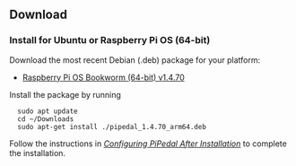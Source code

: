 ## Download

### Install for Ubuntu or Raspberry Pi OS (64-bit)

Download the most recent Debian (.deb) package for your platform:

- <a href="https://github.com/rerdavies/pipedal/releases/download/v1.4.70/pipedal_1.4.70_arm64.deb">Raspberry Pi OS Bookworm (64-bit) v1.4.70</a>


Install the package by running 

```
  sudo apt update
  cd ~/Downloads  
  sudo apt-get install ./pipedal_1.4.70_arm64.deb
```

Follow the instructions in [_Configuring PiPedal After Installation_](https://rerdavies.github.io/pipedal/Configuring.html) to complete the installation.
